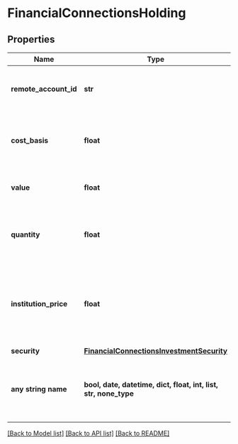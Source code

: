 # FinancialConnectionsHolding


## Properties
Name | Type | Description | Notes
------------ | ------------- | ------------- | -------------
**remote_account_id** | **str** | The remote account ID associated with this holding. | 
**cost_basis** | **float** | The original total value of the holding when it was purchased. | 
**value** | **float** | The current market value of the holding. | 
**quantity** | **float** | The number of units of the security held in this holding. | 
**institution_price** | **float** | The price of the security as provided by the financial institution managing the holding. | 
**security** | [**FinancialConnectionsInvestmentSecurity**](FinancialConnectionsInvestmentSecurity.md) |  | 
**any string name** | **bool, date, datetime, dict, float, int, list, str, none_type** | any string name can be used but the value must be the correct type | [optional]

[[Back to Model list]](../README.md#documentation-for-models) [[Back to API list]](../README.md#documentation-for-api-endpoints) [[Back to README]](../README.md)


